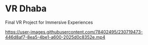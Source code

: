 # VR Dhaba
Final VR Project for Immersive Experiences



https://user-images.githubusercontent.com/78402495/230719473-446d8af7-8ea5-4be1-a600-2025d0c8352e.mp4

